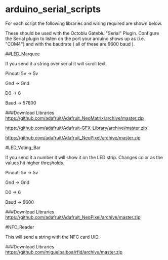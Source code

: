 # arduino_serial_scripts


For each script the following libraries and wiring required are shown below. 

These should be used with the Octoblu Gateblu "Serial" Plugin. Configure the Serial plugin to listen on the port your arduino shows up as (i.e. "COM4") and with the baudrate ( all of these are 9600 baud ).


##LED_Marquee 

If you send it a string over serial it will scroll text.

Pinout:
5v -> 5v

Gnd -> Gnd

D0 -> 6

Baud -> 57600

###Download Libraries
https://github.com/adafruit/Adafruit_NeoMatrix/archive/master.zip

https://github.com/adafruit/Adafruit-GFX-Library/archive/master.zip

https://github.com/adafruit/Adafruit_NeoPixel/archive/master.zip

#LED_Voting_Bar 

If you send it a number it will show it on the LED strip. Changes color as the values hit higher thresholds.

Pinout:
5v -> 5v

Gnd -> Gnd

D0 -> 6

Baud -> 9600

###Download Libraries
https://github.com/adafruit/Adafruit_NeoPixel/archive/master.zip

#NFC_Reader

This will send a string with the NFC card UID.

###Download Libraries
https://github.com/miguelbalboa/rfid/archive/master.zip

